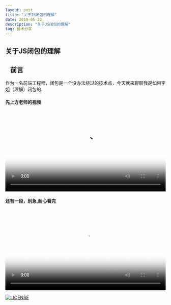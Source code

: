```yaml
---
layout: post
title: "关于JS闭包的理解"
date: 2019-05-22
description: "关于JS闭包的理解"
tag: 技术分享
---   
```


关于JS闭包的理解
------------------------


   前言
   --
   
   作为一名前端工程师，闭包是一个没办法绕过的技术点，今天就来聊聊我是如何李姐（理解）闭包的.
   
   
#### 先上方老师的视频

<video id="video" controls="" preload poster="http://om2bks7xs.bkt.clouddn.com/2017-08-26-Markdown-Advance-Video.jpg" width='100%'>
      <source id="mp4" src="https://video.jirengu.com/xdml/video/3ac7c224-c23d-491f-84b5-4fabfbeab9b8/2019-4-25-7-26-25-823.mp4?e=1558497701&token=haBrWKd7UTp90avo6dq3dGfY-jp5jM6Jf9VTA0-Z:F6SzXmEWY1NQIt7GRBuPc6i7VjY=" type="video/mp4">
      </video>
      
      
#### 还有一段，别急,耐心看完

<video id="video2" controls="" preload poster="http://om2bks7xs.bkt.clouddn.com/2017-08-26-Markdown-Advance-Video.jpg" width='100%'>
      <source id="mp4" src="https://video.jirengu.com/xdml/video/3ac7c224-c23d-491f-84b5-4fabfbeab9b8/2019-4-25-7-27-5-524.mp4?e=1558498507&token=haBrWKd7UTp90avo6dq3dGfY-jp5jM6Jf9VTA0-Z:JGtokUtKNNwOqYghOsg5zF8wmgo=" type="video/mp4">
      </video>
   
   



[![LICENSE](https://img.shields.io/badge/license-Anti%20996-blue.svg)](https://github.com/996icu/996.ICU/blob/master/LICENSE)
